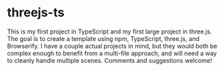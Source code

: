 # threejs-ts
This is my first project in TypeScript and my first large project in three.js. The goal is to create a template using npm, TypeScript, three.js, and Browserify. I have a couple actual projects in mind, but they would both be complex enough to benefit from a multi-file approach, and will need a way to cleanly handle multiple scenes. Comments and suggestions welcome!
